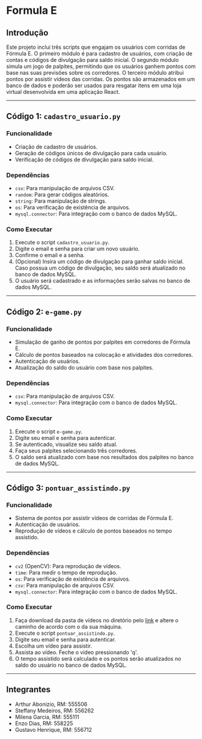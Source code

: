 # Formula E 

## Introdução

Este projeto inclui três scripts que engajam os usuários com corridas de Fórmula E. O primeiro módulo é para cadastro de usuários, com criação de contas e códigos de divulgação para saldo inicial. O segundo módulo simula um jogo de palpites, permitindo que os usuários ganhem pontos com base nas suas previsões sobre os corredores. O terceiro módulo atribui pontos por assistir vídeos das corridas. Os pontos são armazenados em um banco de dados e poderão ser usados para resgatar itens em uma loja virtual desenvolvida em uma aplicação React.

---

## Código 1: `cadastro_usuario.py`

### Funcionalidade
- Criação de cadastro de usuários.
- Geração de códigos únicos de divulgação para cada usuário.
- Verificação de códigos de divulgação para saldo inicial.

### Dependências
- `csv`: Para manipulação de arquivos CSV.
- `random`: Para gerar códigos aleatórios.
- `string`: Para manipulação de strings.
- `os`: Para verificação de existência de arquivos.
- `mysql.connector`: Para integração com o banco de dados MySQL.

### Como Executar
1. Execute o script `cadastro_usuario.py`.
2. Digite o email e senha para criar um novo usuário.
3. Confirme o email e a senha.
4. (Opcional) Insira um código de divulgação para ganhar saldo inicial. Caso possua um código de divulgação, seu saldo será atualizado no banco de dados MySQL.
5. O usuário será cadastrado e as informações serão salvas no banco de dados MySQL.

---

## Código 2: `e-game.py`

### Funcionalidade
- Simulação de ganho de pontos por palpites em corredores de Fórmula E.
- Cálculo de pontos baseados na colocação e atividades dos corredores.
- Autenticação de usuários.
- Atualização do saldo do usuário com base nos palpites.

### Dependências
- `csv`: Para manipulação de arquivos CSV.
- `mysql.connector`: Para integração com o banco de dados MySQL.

### Como Executar
1. Execute o script `e-game.py`.
2. Digite seu email e senha para autenticar.
3. Se autenticado, visualize seu saldo atual.
4. Faça seus palpites selecionando três corredores.
5. O saldo será atualizado com base nos resultados dos palpites no banco de dados MySQL.

---

## Código 3: `pontuar_assistindo.py`

### Funcionalidade
- Sistema de pontos por assistir vídeos de corridas de Fórmula E.
- Autenticação de usuários.
- Reprodução de vídeos e cálculo de pontos baseados no tempo assistido.

### Dependências
- `cv2` (OpenCV): Para reprodução de vídeos.
- `time`: Para medir o tempo de reprodução.
- `os`: Para verificação de existência de arquivos.
- `csv`: Para manipulação de arquivos CSV.
- `mysql.connector`: Para integração com o banco de dados MySQL.

### Como Executar
1. Faça download da pasta de vídeos no diretório pelo [link](https://drive.google.com/drive/folders/1oPdIkWW8FHsU-LJ1FJja9chVKgqg60WS?usp=sharing) e altere o caminho de acordo com o da sua máquina.
2. Execute o script `pontuar_assistindo.py`.
3. Digite seu email e senha para autenticar.
4. Escolha um vídeo para assistir.
5. Assista ao vídeo. Feche o vídeo pressionando 'q'.
6. O tempo assistido será calculado e os pontos serão atualizados no saldo do usuário no banco de dados MySQL.

---

## Integrantes
- Arthur Abonizio, RM: 555506
- Steffany Medeiros, RM: 556262
- Milena Garcia, RM: 555111
- Enzo Dias, RM: 558225
- Gustavo Henrique, RM: 556712


